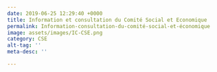 ```yaml
---
date: 2019-06-25 12:29:40 +0000
title: Information et consultation du Comité Social et Economique
permalink: Information-consultation-du-comité-social-et-économique
image: assets/images/IC-CSE.png
category: CSE
alt-tag: ''
meta-desc: ''

---
```

